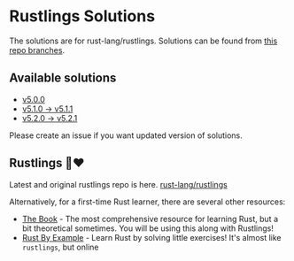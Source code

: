 # Rustlings Solutions
The solutions are for rust-lang/rustlings. 
Solutions can be found from [this repo branches](https://github.com/nazmi/rustlings-solution/branches).

## Available solutions
- [v5.0.0](https://github.com/nazmi/rustlings-solution/tree/5.0.0)
- [v5.1.0 → v5.1.1](https://github.com/nazmi/rustlings-solution/tree/5.1.1)
- [v5.2.0 → v5.2.1](https://github.com/nazmi/rustlings-solution/tree/5.2.1)

Please create an issue if you want updated version of solutions.

## Rustlings 🦀❤️
Latest and original rustlings repo is here. [rust-lang/rustlings](https://github.com/rust-lang/rustlings)

Alternatively, for a first-time Rust learner, there are several other resources:

- [The Book](https://doc.rust-lang.org/book/index.html) - The most comprehensive resource for learning Rust, but a bit theoretical sometimes. You will be using this along with Rustlings!
- [Rust By Example](https://doc.rust-lang.org/rust-by-example/index.html) - Learn Rust by solving little exercises! It's almost like `rustlings`, but online
